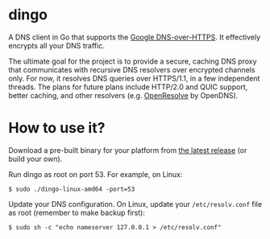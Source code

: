 # dingo

A DNS client in Go that supports the [Google DNS-over-HTTPS](https://developers.google.com/speed/public-dns/docs/dns-over-https).
It effectively encrypts all your DNS traffic.

The ultimate goal for the project is to provide a secure, caching DNS proxy that communicates with recursive DNS resolvers over encrypted channels only. For now, it resolves DNS queries over HTTPS/1.1, in a few independent threads. The plans for future plans include HTTP/2.0 and QUIC support, better caching, and other resolvers (e.g. [OpenResolve](https://www.openresolve.com/) by OpenDNS).

# How to use it?

Download a pre-built binary for your platform from [the latest release](https://github.com/pforemski/dingo/releases/latest) (or build your own).

Run dingo as root on port 53. For example, on Linux:
```
$ sudo ./dingo-linux-amd64 -port=53
```

Update your DNS configuration. On Linux, update your `/etc/resolv.conf` file as root (remember to make backup first):
```
$ sudo sh -c "echo nameserver 127.0.0.1 > /etc/resolv.conf"
```
